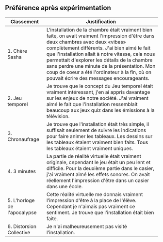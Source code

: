 ##  Préférence après expérimentation

| Classement | Justification |
| ----------- | ----------- |
| 1. Chère Sasha | L'installation de la chambre était vraiment bien faite, on avait vraiment l'impression d'être dans deux chambres avec deux «vibes» complètement différents. J'ai bien aimé le fait que l'installation allait à notre vitesse, cela nous permettait d'explorer les détails de la chambre sans perdre une minute de la présentation. Mon coup de coeur a été l'ordinateur à la fin, où on pouvait écrire des messages encourageants.|
| 2. Jeu temporel | Je trouve que le concept du Jeu temporel était vraiment intéressant, j'en ai appris davantage sur les enjeux de notre société. J'ai vraiment aimé le fait que l'installation ressemblait beaucoup aux jeux quiz dans les émissions à la télévision.|
| 3. Chronaufrage | Je trouve que l'installation était très simple, il suffisait seulement de suivre les indications pour faire animer les tableaux. Les dessins sur les tableaux étaient vraiment bien faits. Tous les tableaux étaient vraiment uniques. |
| 4. 3 minutes | La partie de réalité virtuelle était vraiment originale, cependant le jeu était un peu lent et difficile. Pour la deuxième partie dans le casier, j'ai vraiment aimé les effets sonores. On avait réellement l'impression d'être dans un casier dans une école.  |
| 5. L'horloge de l'apocalypse | Cette réalité virtuelle me donnais vraiment l'impression d'être à la place de l'élève. Cependant je n'aimais pas vraiment ce sentiment. Je trouve que l'installation était bien faite. |
| 6. Distorsion Collective|  Je n'ai malheureusement pas visité l'installation. |
